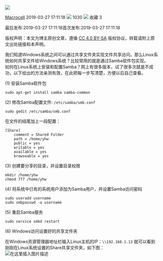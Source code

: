 ![](https://csdnimg.cn/release/blogv2/dist/pc/img/original.png)

[Macrocell](https://me.csdn.net/sinat_37367944) 2019-03-27 17:11:18 ![](https://csdnimg.cn/release/blogv2/dist/pc/img/articleReadEyes.png) 1030 ![](https://csdnimg.cn/release/blogv2/dist/pc/img/tobarCollect.png) 收藏  3 

最后发布:2019-03-27 17:11:18首次发布:2019-03-27 17:11:18

版权声明：本文为博主原创文章，遵循 [CC 4.0 BY-SA](http://creativecommons.org/licenses/by-sa/4.0/) 版权协议，转载请附上原文出处链接和本声明。

我们知道Windows系统之间可以通过共享文件夹实现文件共享访问。那么Linux系统如何共享文件给Windows系统？比较常用的就是通过Samba软件包实现。  
如何在Linux系统上安装和配置Samba？网上有很多版本，试了很多次就是不成功，以下给出的方法亲测有效，在此把每一步写清楚，方便以后自己查看。

(1) 安装Samba软件包

    sudo apt-get install samba samba-common
    

(2) 修改Samba配置文件: `/etc/samba/smb.conf`

    sudo gedit /etc/samba/smb.conf			
    

在文件的结尾加上一段配置：

    [Share]						
    	comment = Shared Folder			
    	path = /home/yhw			
    	public = yes				
    	writable = yes				
    	available = yes				
    	browseable = yes			
    

(3) 创建要分享的目录，并设置目录权限

    mkdir /home/yhw					
    chmod 777 /home/yhw
    

(4) 将系统中已有的系统用户添加为Samba用户，并设置Samba访问密码

    sudo useradd username		  		
    sudo smbpasswd -a username			
    

(5) 重启Samba服务

    sudo service smbd restart			
    

(6) Windows访问设置好的共享文件夹

在Windows资源管理器地址栏输入Linux主机的IP：`\\192.168.1.13` 就可以看到刚刚在Linux系统设置的Share共享文件夹，如下图：  
![在这里插入图片描述](https://img-blog.csdnimg.cn/20181031204755284.gif)